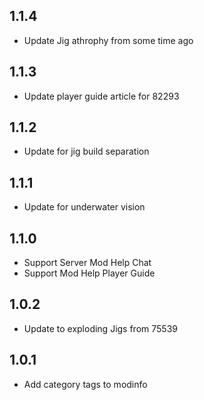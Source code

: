 ## 1.1.4

- Update Jig athrophy from some time ago

## 1.1.3

- Update player guide article for 82293

## 1.1.2

- Update for jig build separation

## 1.1.1

- Update for underwater vision

## 1.1.0

- Support Server Mod Help Chat
- Support Mod Help Player Guide

## 1.0.2

- Update to exploding Jigs from 75539

## 1.0.1

- Add category tags to modinfo
